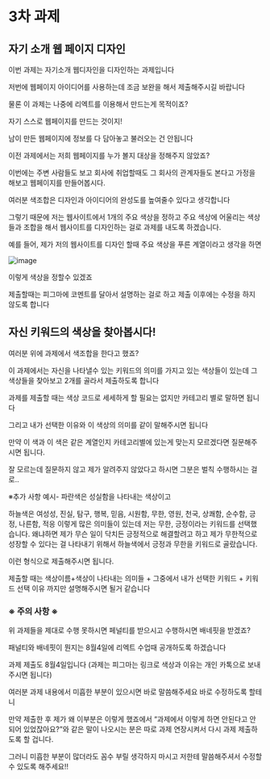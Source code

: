 # 3차 과제

## 자기 소개 웹 페이지 디자인

이번 과제는 자기소개 웹디자인을 디자인하는 과제입니다

저번에 웹페이지 아이디어를 사용하는데 조금 보완을 해서 제출해주시길 바랍니다

물론 이 과제는 나중에 리엑트를 이용해서 만드는게 목적이죠?

자기 스스로 웹페이지를 만드는 것이지! 

남이 만든 웹페이지에 정보를 다 담아놓고 불러오는 건 안됩니다

이전 과제에서는 저희 웹페이지를 누가 볼지 대상을 정해주지 않았죠?

이번에는  주변 사람들도 보고 회사에 취업할때도 그 회사의 관계자들도 본다고 가정을 해보고 웹페이지를 만들어봅시다.

여러분 색조합은 디자인과 아이디어의 완성도를 높여줄수 있다고 생각합니다

그렇기 때문에 저는 웹사이트에서 1개의 주요 색상을 정하고 주요 색상에 어울리는 색상들과 조합을 해서 웹사이트를 디자인하는 걸로 과제를 내도록 하겠습니다.

예를 들어, 제가 저의 웹사이트를 디자인 할때 주요 색상을 푸른 계열이라고 생각을 하면 

![image](https://github.com/junghongseop/Study_JavaScript/assets/126876363/f9a5da65-6af8-405d-a3cc-c5e580e3bdfd)

이렇게 색상을 정할수 있겠죠

제출할때는 피그마에 코멘트를 달아서 설명하는 걸로 하고 제출 이후에는 수정을 하지 않도록 합니다

## 자신 키워드의 색상을 찾아봅시다!

여러분 위에 과제에서 색조합을 한다고 했죠?

이 과제에서는 자신을 나타낼수 있는 키워드의 의미를 가지고 있는 색상들이 있는데 그 색상들을 찾아보고 2개를 골라서 제출하도록 합니다

과제를 제출할 때는 색상 코드로 세세하게 할 필요는 없지만 카테고리 별로 말하면 됩니다

그리고 내가 선택한 이유와 이 색상의 의미를 같이 말해주시면 됩니다

만약 이 색과 이 색은 같은 계열인지 카테고리별에 있는게 맞는지 모르겠다면 질문해주시면 됩니다.

잘 모르는데 질문하지 않고 제가 알려주지 않았다고 하시면 그분은 벌칙 수행하시는 걸로..


※추가 사항
예시-
파란색은 성실함을 나타내는 색상이고

하늘색은 여성성, 진실, 탐구, 행복, 믿음, 시원함, 무한, 영원, 천국, 상쾌함, 순수함, 긍정, 나른함, 적응 이렇게 많은 의미들이 있는데 저는 무한, 긍정이라는 키워드를 선택했습니다. 왜냐하면 제가 무슨 일이 닥치든 긍정적으로 해결할려고 하고 제가 무한적으로 성장할 수 있다는 걸 나타내기 위해서 하늘색에서 긍정과 무한을 키워드로 골랐습니다.

이런 형식으로 제출해주시면 됩니다.

제출할 때는 색상이름+색상이 나타내는 의미들 + 그중에서 내가 선택한 키워드 + 키워드 선택 이유 까지만 설명해주시면 될거 같습니다

### ※ 주의 사항 ※

위 과제들을 제대로 수행 못하시면 페널티를 받으시고 수행하시면 배네핏을 받겠죠?

패널티와 배네핏이 뭔지는 8월4일에 리엑트 수업때 공개하도록 하겠습니다

과제 제출도 8월4일입니다 (과제는 피그마는 링크로 색상과 이유는 개인 카톡으로 보내주시면 됩니다)

여러분 과제 내용에서 미흡한 부분이 있으시면 바로 말씀해주세요 바로 수정하도록 할테니

만약 제출한 후 제가 왜 이부분은 이렇게 했죠에서 “과제에서 이렇게 하면 안된다고 안되어 있었잖아요?”와 같은 말이 나오시는 분은 따로 과제 연장시켜서 다시 과제 제출하도록 할 겁니다. 

그러니 미흡한 부분이 많더라도 꼼수 부릴 생각하지 마시고 저한테 말씀해주셔서 수정할수 있도록 해주세요!!
